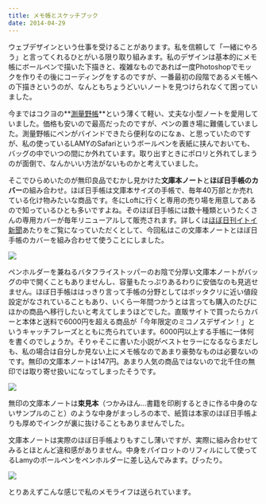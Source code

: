 ```yaml
---
title: メモ帳とスケッチブック
date: 2014-04-29
---
```


ウェブデザインという仕事を受けることがあります。私を信頼して「一緒にやろう」と言ってくれるひとがいる限り取り組みます。私のデザインは基本的にメモ帳にボールペンで描いた下描きと、複雑なものであれば一度Photoshopでモックを作りその後にコーディングをするのですが、一番最初の段階であるメモ帳への下描きというのが、なんともちょうどいいノートを見つけられなくて困っていました。

今まではコクヨの**[測量野帳](http://www.kokuyo-st.co.jp/stationery/fieldnote/)**という薄くて軽い、丈夫な小型ノートを愛用していました。価格も安いので最高だったのですが、ペンの置き場に難儀していました。測量野帳にペンがバインドできたら便利なのになぁ、と思っていたのですが、私の使っているLAMYのSafariというボールペンを表紙に挟んでおいても、バッグの中でいつの間にか外れています。取り出すときにポロリと外れてしまうのが面倒で、なんかいい方法がないものかと考えていました。

そこでひらめいたのが無印良品でむかし見かけた**文庫本ノート**と**ほぼ日手帳のカバー**の組み合わせ。ほぼ日手帳は文庫本サイズの手帳で、毎年40万部とか売れている化け物みたいな商品です。冬にLoftに行くと専用の売り場を用意してあるので知っているひとも多いですよね。そのほぼ日手帳には数十種類というたくさんの専用カバーが毎年リニューアルして販売されます。詳しくは[ほぼ日刊イトイ新聞](http://www.1101.com/home.html)あたりをご覧になっていただくとして、今回私はこの文庫本ノートとほぼ日手帳のカバーを組み合わせて使うことにしました。

![](https://farm3.staticflickr.com/2911/14049288911_c9a26ceee7_b_d.jpg)

ペンホルダーを兼ねるバタフライストッパーのお陰で分厚い文庫本ノートがバッグの中で開くこともありませんし、容量もたっぷりあるわりに安価なのも見逃せません。ほぼ日手帳ははっきり言って手帳の分野としてはボッタクリに近い値段設定がなされていることもあり、いくら一年間つかうとは言っても購入のたびにほかの商品へ移行したいと考えてしまうほどでした。直販サイトで買ったらカバーと本体と送料で6000円を超える商品が「今年限定のミコノスデザイン！」というキャッチフレーズとともに売られています。6000円以上する手帳に一体何を書くのでしょうか。そりゃそこに書いた小説がベストセラーになるならまだしも、私の場合は自分しか見ない上にメモ帳なのであまり豪勢なものは必要ないのです。無印の文庫本ノートは147円。あまり人気の商品ではないので北千住の無印では取り寄せ扱いになってしまったそうです。

![](https://farm8.staticflickr.com/7062/14049293992_8b8ee6aa4f_b_d.jpg)

無印の文庫本ノートは**束見本**（つかみほん…書籍を印刷するときに作る中身のないサンプルのこと）のような中身がまっしろの本で、紙質は本家のほぼ日手帳よりも厚めでインクが裏に抜けることもありませんでした。

文庫本ノートは実際のほぼ日手帳よりもすこし薄いですが、実際に組み合わせてみるとほとんど違和感がありません。中身をパイロットのリフィルにして使ってるLamyのボールペンをペンホルダーに差し込んでみます。ぴったり。

![](https://farm8.staticflickr.com/7230/14049293382_0398d031d4_b_d.jpg)

とりあえずこんな感じで私のメモライフは送られています。
